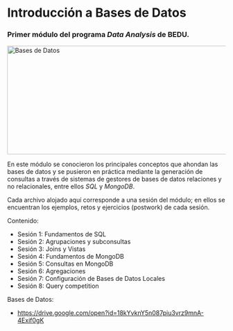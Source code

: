 # Introducción a Bases de Datos

### Primer módulo del programa *Data Analysis* de BEDU.

<img src="https://download.pingcap.com/images/blog/choosing-right-database-for-your-applications.png" alt="Bases de Datos" width="550px" height="250px">

En este módulo se conocieron los principales conceptos que ahondan las bases de datos y se pusieron en práctica mediante la generación de consultas a través de sistemas de gestores de bases de datos relaciones y no relacionales, entre ellos *SQL* y *MongoDB*.

Cada archivo alojado aquí corresponde a una sesión del módulo; en ellos se encuentran los ejemplos, retos y ejercicios (postwork) de cada sesión. 

Contenido:

- Sesión 1: Fundamentos de SQL
- Sesión 2: Agrupaciones y subconsultas
- Sesión 3: Joins y Vistas
- Sesión 4: Fundamentos de MongoDB
- Sesión 5: Consultas en MongoDB
- Sesión 6: Agregaciones
- Sesión 7: Configuración de Bases de Datos Locales
- Sesión 8: Query competition

Bases de Datos:

- https://drive.google.com/open?id=18kYvknY5n087piu3vrz9mnA-4Exif0gK
